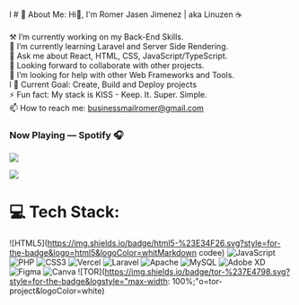 l # 💫 About Me:
Hi👋, I'm Romer Jasen Jimenez | aka Linuzen ☕<br><br>    ⚒ I’m currently working on my Back-End Skills.<br>    🌱 I’m currently learning Laravel and Server Side Rendering.<br>    💬 Ask me about React, HTML, CSS, JavaScript/TypeScript.<br>    🤝 Looking forward to collaborate with other projects.<br>    🤔 I’m looking for help with other Web Frameworks and Tools.<br>l    🎯 Current Goal: Create, Build and Deploy projects<br>    ⚡ Fun fact: My stack is KISS - Keep. It. Super. Simple.<br>    📫 How to reach me: businessmailromer@gmail.com<br>

### Now Playing — Spotify 🎧
<p>
<a href="https://spotify-github-profile.vercel.app/api/view.svg?uid=313kgk44qkj7cet4amepc32jkpey&redirect=true">
<img src="https://spotify-github-profile.vercel.app/api/view.svg?uid=313kgk44qkj7cet4amepc32jkpey&cover_image=true&theme=novatorem&show_offline=false&background_color=121212&interchange=true&bar_color=53b14f&bar_color_cover=true"/>
</a>
</p>

![](https://komarev.com/ghpvc/?username=devfastated&base=1690)



# 💻 Tech Stack:
![HTML5](https://img.shields.io/badge/html5-%23E34F26.svg?style=for-the-badge&logo=html5&logoColor=whitMarkdown codee) ![JavaScript](https://img.shields.io/badge/javascript-%23323330.svg?style=for-the-badge&logo=javascript&logoColor=%23F7DF1E) ![PHP](https://img.shields.io/badge/php-%23777BB4.svg?style=for-the-badge&logo=php&logoColor=white) ![CSS3](https://img.shields.io/badge/css3-%231572B6.svg?style=for-the-badge&logo=css3&logoColor=white) ![Vercel](https://img.shields.io/badge/vercel-%23000000.svg?style=for-the-badge&logo=vercel&logoColor=white) ![Laravel](https://img.shields.io/badge/laravel-%23FF2D20.svg?style=for-the-badge&logo=laravel&logoColor=white) ![Apache](https://img.shields.io/badge/apache-%23D42029.svg?style=for-the-badge&logo=apache&logoColor=white) ![MySQL](https://img.shields.io/badge/mysql-%2300000f.svg?style=for-the-badge&logo=mysql&logoColor=white) ![Adobe XD](https://img.shields.io/badge/Adobe%20XD-470137?style=for-the-badge&logo=Adobe%20XD&logoColor=#FF61F6) ![Figma](https://img.shields.io/badge/figma-%23F24E1E.svg?style=for-the-badge&logo=figma&logoColor=white) ![Canva](https://img.shields.io/badge/Canva-%2300C4CC.svg?style=for-the-badge&logo=Canva&logoColor=white) ![TOR](https://img.shields.io/badge/tor-%237E4798.svg?style=for-the-badge&logstyle="max-width: 100%;"o=tor-project&logoColor=white)


